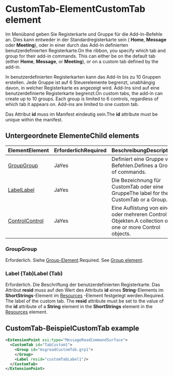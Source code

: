 # <a name="customtab-element"></a><span data-ttu-id="7ecdc-101">CustomTab-Element</span><span class="sxs-lookup"><span data-stu-id="7ecdc-101">CustomTab element</span></span>

<span data-ttu-id="7ecdc-p101">Im Menüband geben Sie Registerkarte und Gruppe für die Add-In-Befehle an. Dies kann entweder in der Standardregisterkarte sein (  **Home**,  **Message** oder  **Meeting**), oder in einer durch das Add-In definierten benutzerdefinierten Registerkarte.</span><span class="sxs-lookup"><span data-stu-id="7ecdc-p101">On the ribbon, you specify which tab and group for their add-in commands. This can either be on the default tab (either  **Home**,  **Message**, or  **Meeting**), or on a custom tab defined by the add-in.</span></span>

<span data-ttu-id="7ecdc-p102">In benutzerdefinierten Registerkarten kann das Add-In bis zu 10 Gruppen erstellen. Jede Gruppe ist auf 6 Steuerelemente begrenzt, unabhängig davon, in welcher Registerkarte es angezeigt wird. Add-Ins sind auf eine benutzerdefinierte Registerkarte begrenzt.</span><span class="sxs-lookup"><span data-stu-id="7ecdc-p102">On custom tabs, the add-in can create up to 10 groups. Each group is limited to 6 controls, regardless of which tab it appears on. Add-ins are limited to one custom tab.</span></span>

<span data-ttu-id="7ecdc-107">Das Attribut  **id** muss im Manifest eindeutig sein.</span><span class="sxs-lookup"><span data-stu-id="7ecdc-107">The  **id** attribute must be unique within the manifest.</span></span>

## <a name="child-elements"></a><span data-ttu-id="7ecdc-108">Untergeordnete Elemente</span><span class="sxs-lookup"><span data-stu-id="7ecdc-108">Child elements</span></span>

|  <span data-ttu-id="7ecdc-109">Element</span><span class="sxs-lookup"><span data-stu-id="7ecdc-109">Element</span></span> |  <span data-ttu-id="7ecdc-110">Erforderlich</span><span class="sxs-lookup"><span data-stu-id="7ecdc-110">Required</span></span>  |  <span data-ttu-id="7ecdc-111">Beschreibung</span><span class="sxs-lookup"><span data-stu-id="7ecdc-111">Description</span></span>  |
|:-----|:-----|:-----|
|  [<span data-ttu-id="7ecdc-112">Group</span><span class="sxs-lookup"><span data-stu-id="7ecdc-112">Group</span></span>](group.md)      | <span data-ttu-id="7ecdc-113">Ja</span><span class="sxs-lookup"><span data-stu-id="7ecdc-113">Yes</span></span> |  <span data-ttu-id="7ecdc-114">Definiert eine Gruppe von Befehlen.</span><span class="sxs-lookup"><span data-stu-id="7ecdc-114">Defines a Group of commands.</span></span>  |
|  [<span data-ttu-id="7ecdc-115">Label</span><span class="sxs-lookup"><span data-stu-id="7ecdc-115">Label</span></span>](#label-tab)      | <span data-ttu-id="7ecdc-116">Ja</span><span class="sxs-lookup"><span data-stu-id="7ecdc-116">Yes</span></span> |  <span data-ttu-id="7ecdc-117">Die Bezeichnung für CustomTab oder eine Gruppe</span><span class="sxs-lookup"><span data-stu-id="7ecdc-117">The label for the CustomTab or a Group.</span></span>  |
|  [<span data-ttu-id="7ecdc-118">Control</span><span class="sxs-lookup"><span data-stu-id="7ecdc-118">Control</span></span>](control.md)    | <span data-ttu-id="7ecdc-119">Ja</span><span class="sxs-lookup"><span data-stu-id="7ecdc-119">Yes</span></span> |  <span data-ttu-id="7ecdc-120">Eine Auflistung von einem oder mehreren Control-Objekten.</span><span class="sxs-lookup"><span data-stu-id="7ecdc-120">A collection of one or more Control objects.</span></span>  |

### <a name="group"></a><span data-ttu-id="7ecdc-121">Group</span><span class="sxs-lookup"><span data-stu-id="7ecdc-121">Group</span></span>

<span data-ttu-id="7ecdc-p103">Erforderlich. Siehe [Group-Element](group.md).</span><span class="sxs-lookup"><span data-stu-id="7ecdc-p103">Required. See [Group element](group.md).</span></span>

### <a name="label-tab"></a><span data-ttu-id="7ecdc-124">Label (Tab)</span><span class="sxs-lookup"><span data-stu-id="7ecdc-124">Label (Tab)</span></span>

<span data-ttu-id="7ecdc-p104">Erforderlich. Die Beschriftung der benutzerdefinierten Registerkarte. Das Attribut  **resid** muss auf den Wert des Attributs **id** eines **String**-Elements im  **ShortStrings**-Element im  [Resources](resources.md) -Element festgelegt werden.</span><span class="sxs-lookup"><span data-stu-id="7ecdc-p104">Required. The label of the custom tab. The  **resid** attribute must be set to the value of the **id** attribute of a **String** element in the **ShortStrings** element in the [Resources](resources.md) element.</span></span>


## <a name="customtab-example"></a><span data-ttu-id="7ecdc-127">CustomTab-Beispiel</span><span class="sxs-lookup"><span data-stu-id="7ecdc-127">CustomTab example</span></span>

```xml
<ExtensionPoint xsi:type="MessageReadCommandSurface">
  <CustomTab id="TabCustom1">
    <Group id="msgreadCustomTab.grp1">
    </Group>
    <Label resid="customTabLabel1"/>
  </CustomTab>
</ExtensionPoint>
```